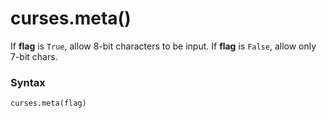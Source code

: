 # curses.meta()

If **flag** is `True`, allow 8-bit characters to be input. If **flag** is `False`, allow only 7-bit chars.

### Syntax

```python
curses.meta(flag)
```